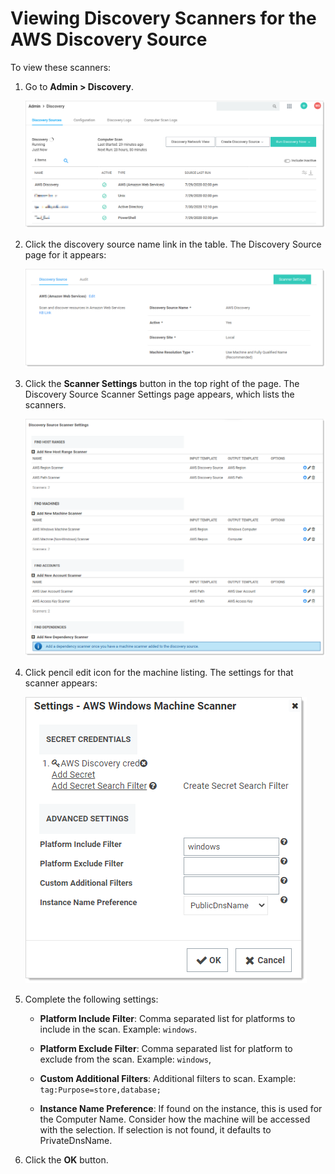 [title]: # (Viewing Discovery Scanners for the AWS Discovery Source)
[tags]: # (AWS, Account Discovery, scanner)
[priority]: # (1000)

# Viewing Discovery Scanners for the AWS Discovery Source

 To view these scanners:

1. Go to **Admin > Discovery**.

   ![image-20200730121408367](images/image-20200730121408367.png)

1. Click the discovery source name link in the table. The Discovery Source page for it appears:

   ![image-20200730105028646](images/image-20200730105028646.png)

1. Click the **Scanner Settings** button in the top right of the page. The Discovery Source Scanner Settings page appears, which lists the scanners.

   ![image-20200730132312502](images/image-20200730132312502.png)

1. Click pencil edit icon for the machine listing. The settings for that scanner appears:

   ![image-20200730121852926](images/image-20200730121852926.png)

1. Complete the following settings:

   - **Platform Include Filter**: Comma separated list for platforms to include in the scan. Example: `windows`.

   - **Platform Exclude Filter**: Comma separated list for platform to exclude from the scan. Example: `windows`,
   - **Custom Additional Filters**: Additional filters to scan. Example: `tag:Purpose=store,database;`

   - **Instance Name Preference**: If found on the instance, this is used for the Computer Name. Consider how the machine will be accessed with the selection. If selection is not found, it defaults to PrivateDnsName.

1. Click the **OK** button.

